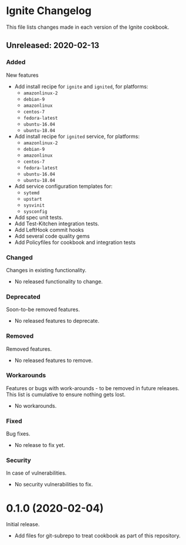 # Ignite Changelog

This file lists changes made in each version of the Ignite cookbook.

## Unreleased: 2020-02-13

### Added
New features

- Add install recipe for `ignite` and `ignited`, for platforms:
  - `amazonlinux-2`
  - `debian-9`
  - `amazonlinux`
  - `centos-7`
  - `fedora-latest`
  - `ubuntu-16.04`
  - `ubuntu-18.04`
- Add install recipe for `ignited` service, for platforms:
  - `amazonlinux-2`
  - `debian-9`
  - `amazonlinux`
  - `centos-7`
  - `fedora-latest`
  - `ubuntu-16.04`
  - `ubuntu-18.04`
- Add service configuration templates for:
  - `sytemd`
  - `upstart`
  - `sysvinit`
  - `sysconfig`
- Add spec unit tests.
- Add Test-Kitchen integration tests.
- Add LeftHook commit hooks
- Add several code quality gems
- Add Policyfiles for cookbook and integration tests

### Changed
Changes in existing functionality.

- No released functionality to change.

### Deprecated
Soon-to-be removed features.

- No released features to deprecate.

### Removed
Removed features.

- No released features to remove.

### Workarounds
Features or bugs with work-arounds - to be removed in future releases.
This list is cumulative to ensure nothing gets lost.

- No workarounds.

### Fixed
Bug fixes.

- No release to fix yet.

### Security 
In case of vulnerabilities.

- No security vulnerabilities to fix.

# 0.1.0 (2020-02-04)

Initial release.

- Add files for git-subrepo to treat cookbook as part of this repository.
